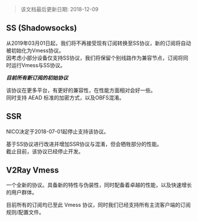 > 该文档最后更新日期: 2018-12-09

## SS (Shadowsocks)

<p class="info">从2019年03月01日起，我们将不再接受现有订阅转换至SS协议，新的订阅将自动被初始化为Vmess协议。<br/>
因考虑小部分设备仅支持SS协议，我们将保留个别线路作为兼容节点，订阅将同时运行Vmess与SS协议。</p>

***目前所有新订阅的初始协议***

该协议在更多平台，有更好的兼容性，在性能方面相对会好一些。<br/>
同时支持 AEAD 标准的加密方式，以及OBFS混淆。

## SSR

<p class="tip">NICO决定于2018-07-01起停止支持该协议。</p>

基于SS协议进行改进并增加SSR协议与混淆，但会牺牲部分的性能。<br/>
截止目前，该协议已经停止开发。

## V2Ray Vmess

一个全新的协议。具备新的特性与伪装性，同时配备着卓越的性能，以及快速增长的用户群体。

目前所有的订阅均已至此 Vmess 协议，同时我们已经支持所有主流客户端的订阅规则/配置文件。